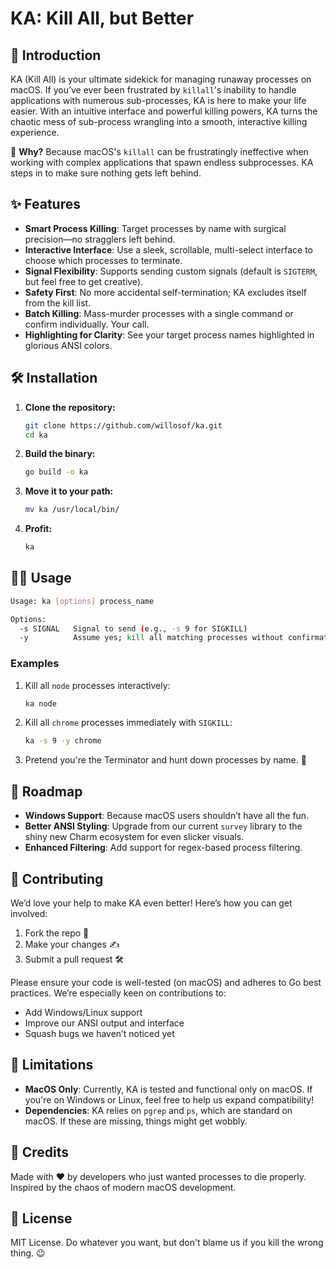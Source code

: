 # KA: Kill All, but Better

## 🚀 Introduction
KA (Kill All) is your ultimate sidekick for managing runaway processes on macOS. If you’ve ever been frustrated by `killall`'s inability to handle applications with numerous sub-processes, KA is here to make your life easier. With an intuitive interface and powerful killing powers, KA turns the chaotic mess of sub-process wrangling into a smooth, interactive killing experience.

🎯 **Why?** Because macOS's `killall` can be frustratingly ineffective when working with complex applications that spawn endless subprocesses. KA steps in to make sure nothing gets left behind.

## ✨ Features
- **Smart Process Killing**: Target processes by name with surgical precision—no stragglers left behind.
- **Interactive Interface**: Use a sleek, scrollable, multi-select interface to choose which processes to terminate.
- **Signal Flexibility**: Supports sending custom signals (default is `SIGTERM`, but feel free to get creative).
- **Safety First**: No more accidental self-termination; KA excludes itself from the kill list.
- **Batch Killing**: Mass-murder processes with a single command or confirm individually. Your call.
- **Highlighting for Clarity**: See your target process names highlighted in glorious ANSI colors.

## 🛠 Installation

1. **Clone the repository:**
   ```bash
   git clone https://github.com/willosof/ka.git
   cd ka
   ```

2. **Build the binary:**
   ```bash
   go build -o ka
   ```

3. **Move it to your path:**
   ```bash
   mv ka /usr/local/bin/
   ```

4. **Profit:**
   ```bash
   ka 
   ```

## 🧑‍💻 Usage
```bash
Usage: ka [options] process_name

Options:
  -s SIGNAL   Signal to send (e.g., -s 9 for SIGKILL)
  -y          Assume yes; kill all matching processes without confirmation
```

### Examples
1. Kill all `node` processes interactively:
   ```bash
   ka node
   ```

2. Kill all `chrome` processes immediately with `SIGKILL`:
   ```bash
   ka -s 9 -y chrome
   ```

3. Pretend you're the Terminator and hunt down processes by name. 🌟

## 🔧 Roadmap
- **Windows Support**: Because macOS users shouldn’t have all the fun.
- **Better ANSI Styling**: Upgrade from our current `survey` library to the shiny new Charm ecosystem for even slicker visuals.
- **Enhanced Filtering**: Add support for regex-based process filtering.

## 🤝 Contributing
We’d love your help to make KA even better! Here’s how you can get involved:

1. Fork the repo 🍴
2. Make your changes ✍️
3. Submit a pull request 🛠️

Please ensure your code is well-tested (on macOS) and adheres to Go best practices. We’re especially keen on contributions to:
- Add Windows/Linux support
- Improve our ANSI output and interface
- Squash bugs we haven’t noticed yet

## 🚨 Limitations
- **MacOS Only**: Currently, KA is tested and functional only on macOS. If you're on Windows or Linux, feel free to help us expand compatibility!
- **Dependencies**: KA relies on `pgrep` and `ps`, which are standard on macOS. If these are missing, things might get wobbly.

## 🎉 Credits
Made with ❤️ by developers who just wanted processes to die properly. Inspired by the chaos of modern macOS development.

## 📄 License
MIT License. Do whatever you want, but don't blame us if you kill the wrong thing. 😉

